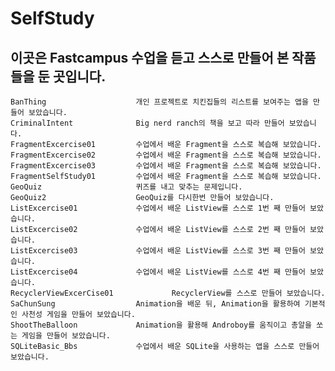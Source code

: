 # SelfStudy
## 이곳은 Fastcampus 수업을 듣고 스스로 만들어 본 작품들을 둔 곳입니다.

	BanThing					개인 프로젝트로 치킨집들의 리스트를 보여주는 앱을 만들어 보았습니다.
 	CriminalIntent 				Big nerd ranch의 책을 보고 따라 만들어 보았습니다.
	FragmentExcercise01			수업에서 배운 Fragment을 스스로 복습해 보았습니다.
	FragmentExcercise02			수업에서 배운 Fragment을 스스로 복습해 보았습니다.
	FragmentExcercise03			수업에서 배운 Fragment을 스스로 복습해 보았습니다.
	FragmentSelfStudy01 		수업에서 배운 Fragment을 스스로 복습해 보았습니다.
	GeoQuiz 					퀴즈를 내고 맞추는 문제입니다.
	GeoQuiz2 					GeoQuiz를 다시한번 만들어 보았습니다.
	ListExcercise01 			수업에서 배운 ListView를 스스로 1번 째 만들어 보았습니다.
	ListExcercise02 			수업에서 배운 ListView를 스스로 2번 째 만들어 보았습니다.
	ListExcercise03 			수업에서 배운 ListView를 스스로 3번 째 만들어 보았습니다.
	ListExcercise04 			수업에서 배운 ListView를 스스로 4번 째 만들어 보았습니다.
	RecyclerViewExcerCise01				RecyclerView를 스스로 만들어 보았습니다.
	SaChunSung 					Animation을 배운 뒤, Animation을 활용하여 기본적인 사천성 게임을 만들어 보았습니다.
	ShootTheBalloon				Animation을 활용해 Androboy를 움직이고 총알을 쏘는 게임을 만들어 보았습니다.
	SQLiteBasic_Bbs				수업에서 배운 SQLite을 사용하는 앱을 스스로 만들어 보았습니다.
	
